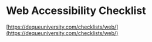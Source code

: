 # Web Accessibility Checklist

[https://dequeuniversity.com/checklists/web/](https://dequeuniversity.com/checklists/web/)
